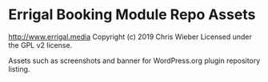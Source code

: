 # Errigal Booking Module Repo Assets #
http://www.errigal.media
Copyright (c) 2019 Chris Wieber
Licensed under the GPL v2 license.

Assets such as screenshots and banner for WordPress.org plugin repository listing.
